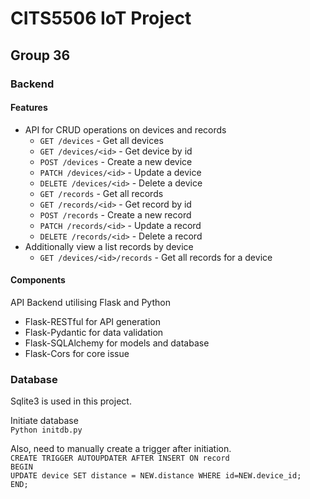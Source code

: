 # CITS5506 IoT Project

## Group 36

### Backend

#### Features

* API for CRUD operations on devices and records
  * `GET /devices` - Get all devices
  * `GET /devices/<id>` - Get device by id
  * `POST /devices` - Create a new device
  * `PATCH /devices/<id>` - Update a device
  * `DELETE /devices/<id>` - Delete a device
  * `GET /records` - Get all records
  * `GET /records/<id>` - Get record by id
  * `POST /records` - Create a new record
  * `PATCH /records/<id>` - Update a record
  * `DELETE /records/<id>` - Delete a record
* Additionally view a list records by device
  * `GET /devices/<id>/records` - Get all records for a device

#### Components

API Backend utilising Flask and Python

* Flask-RESTful for API generation
* Flask-Pydantic for data validation
* Flask-SQLAlchemy for models and database
* Flask-Cors for core issue


### Database  

Sqlite3 is used in this project.

Initiate database  
`Python initdb.py`

Also, need to manually create a trigger after initiation.  
`CREATE TRIGGER AUTOUPDATER AFTER INSERT ON record`  
`BEGIN`  
`UPDATE device SET distance = NEW.distance WHERE id=NEW.device_id;`  
`END;`
